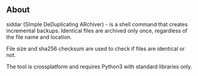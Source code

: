 ## About

siddar (SImple DeDuplicating ARchiver) - is a shell command that creates incremental backups. Identical files are archived only once, regardless of the file name and location.

File size and sha256 checksum are used to check if files are identical or not.

The tool is crossplatform and requires Python3 with standard libraries only. 
